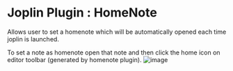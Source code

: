 # Joplin Plugin : HomeNote
Allows user to set a homenote which will be automatically opened each time joplin is launched. 

To set a note as homenote open that note and then click the home icon on editor toolbar (generated by homenote plugin).
![image](https://user-images.githubusercontent.com/63918341/124692363-1b3be600-defb-11eb-9bfa-84d373b4a6cb.png)
